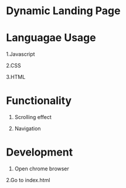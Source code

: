 # Dynamic Landing Page 

# Languagae Usage
 1.Javascript

 2.CSS

 3.HTML

# Functionality
 1. Scrolling effect

 2. Navigation

# Development
 1. Open chrome browser

 2.Go to index.html
